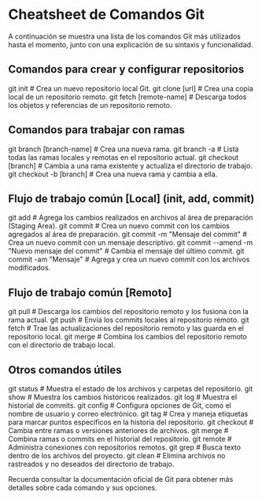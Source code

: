 # Cheatsheet de Comandos Git

A continuación se muestra una lista de los comandos Git más utilizados hasta el momento, junto con una explicación de su sintaxis y funcionalidad.

## Comandos para crear y configurar repositorios

git init # Crea un nuevo repositorio local Git.
git clone [url] # Crea una copia local de un repositorio remoto.
git fetch [remote-name] # Descarga todos los objetos y referencias de un repositorio remoto.

## Comandos para trabajar con ramas

git branch [branch-name] # Crea una nueva rama.
git branch -a # Lista todas las ramas locales y remotas en el repositorio actual.
git checkout [branch] # Cambia a una rama existente y actualiza el directorio de trabajo.
git checkout -b [branch] # Crea una nueva rama y cambia a ella.

## Flujo de trabajo común [Local] (init, add, commit)

git add # Agrega los cambios realizados en archivos al área de preparación (Staging Area).
git commit # Crea un nuevo commit con los cambios agregados al área de preparación.
git commit -m "Mensaje del commit" # Crea un nuevo commit con un mensaje descriptivo.
git commit --amend -m "Nuevo mensaje del commit" # Cambia el mensaje del último commit.
git commit -am "Mensaje" # Agrega y crea un nuevo commit con los archivos modificados.

## Flujo de trabajo común [Remoto]

git pull # Descarga los cambios del repositorio remoto y los fusiona con la rama actual.
git push # Envía los commits locales al repositorio remoto.
git fetch # Trae las actualizaciones del repositorio remoto y las guarda en el repositorio local.
git merge # Combina los cambios del repositorio remoto con el directorio de trabajo local.

## Otros comandos útiles

git status # Muestra el estado de los archivos y carpetas del repositorio.
git show # Muestra los cambios históricos realizados.
git log # Muestra el historial de commits.
git config # Configura opciones de Git, como el nombre de usuario y correo electrónico.
git tag # Crea y maneja etiquetas para marcar puntos específicos en la historia del repositorio.
git checkout # Cambia entre ramas o versiones anteriores de archivos.
git merge # Combina ramas o commits en el historial del repositorio.
git remote # Administra conexiones con repositorios remotos.
git grep # Busca texto dentro de los archivos del proyecto.
git clean # Elimina archivos no rastreados y no deseados del directorio de trabajo.

Recuerda consultar la documentación oficial de Git para obtener más detalles sobre cada comando y sus opciones.
